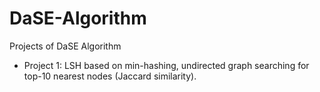 # DaSE-Algorithm
Projects of DaSE Algorithm

* Project 1: LSH based on min-hashing, undirected graph searching for top-10 nearest nodes (Jaccard similarity).
